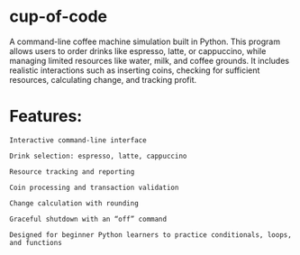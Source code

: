 # cup-of-code
A command-line coffee machine simulation built in Python. This program allows users to order drinks like espresso, latte, or cappuccino, while managing limited resources like water, milk, and coffee grounds. It includes realistic interactions such as inserting coins, checking for sufficient resources, calculating change, and tracking profit.

# Features:

    Interactive command-line interface

    Drink selection: espresso, latte, cappuccino

    Resource tracking and reporting

    Coin processing and transaction validation

    Change calculation with rounding

    Graceful shutdown with an “off” command

    Designed for beginner Python learners to practice conditionals, loops, and functions
